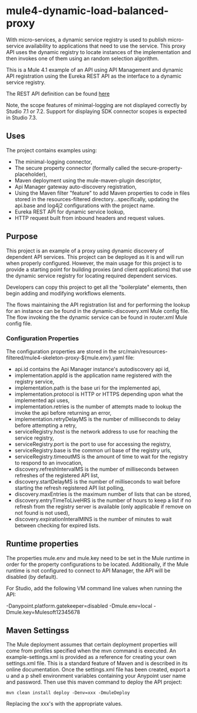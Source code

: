 # mule4-dynamic-load-balanced-proxy
With micro-services, a dynamic service registry is used to publish micro-service availability to applications that need to use the service. This proxy API uses the dynamic registry to locate instances of the implementation and then invokes one of them using an random selection algorithm.

This is a Mule 4.1 example of an API using API Management and dynamic API registration using the Eureka REST API as the interface to a dynamic service registry. 

The REST API definition can be found [here](https://github.com/Netflix/eureka/wiki/Eureka-REST-operations)
 

Note, the scope features of minimal-logging are not displayed correctly by Studio 7.1 or 7.2. Support for displaying SDK connector scopes is expected in Studio 7.3.

## Uses

The project contains examples using:

* The minimal-logging connector, 
* The secure property connector (formally called the secure-property-placeholder),
* Maven deployment using the mule-maven-plugin descriptor,
* Api Manager gateway auto-discovery registration,
* Using the Maven filter "feature" to add Maven properties to code in files stored in the resources-filtered directory...specifically, updating the api.base and log4j2 configurations with the project name.
* Eureka REST API for dynamic service lookup,
* HTTP request built from inbound headers and request values.

## Purpose

This project is an example of a proxy using dynamic discovery of dependent API services. This project can be deployed as it is and will run when properly configured. However, the main usage for this project is to provide a starting point for building proxies (and client applications) that use the dynamic service registry for locating required dependent services.

Developers can copy this project to get all the "boilerplate" elements, then begin adding and modifying workflows elements. 

The flows maintaining the API registration list and for performing the lookup for an instance can be found in the dynamic-discovery.xml Mule config file. The flow invoking the the dynamic service can be found in router.xml Mule config file. 

### Configuration Properties

The configuration properties are stored in the src/main/resources-filtered/mule4-skeleton-proxy-${mule.env}.yaml file:

* api.id contains the Api Manager instance's autodiscovery api id,
* implementation.appId is the application name registered with the registry service,
* implementation.path is the base uri for the implemented api,
* implementation.protocol is HTTP or HTTPS depending upon what the implemented api uses,
* implementation.retries is the number of attempts made to lookup the invoke the api before returning an error,
* implementation.retryDelayMS is the number of milliseconds to delay before attempting a retry,
* serviceRegistry.host is the network address to use for reaching the service registry,
* serviceRegistry.port is the port to use for accessing the registry,
* serviceRegistry.base is the common url base of the registry urls,
* serviceRegistry.timeoutMS is the amount of time to wait for the registry to respond to an invocation,
* discovery.refreshIntervalMS is the number of milliseconds between refreshes of the registered API list,
* discovery.startDelayMS is the number of milliseconds to wait before starting the refresh registered API list polling,
* discovery.maxEntries is the maximum number of lists that can be stored,
* discovery.entryTimeToLiveHRS is the number of hours to keep a list if no refresh from the registry server is available (only applicable if remove on not found is not used),
* discovery.expirationInteralMINS is the number of minutes to wait between checking for expired lists.

## Runtime properties

The properties mule.env and mule.key need to be set in the Mule runtime in order for the property configurations to be located. Additionally, if the Mule runtime is not configured to connect to API Manager, the API will be disabled (by default).

For Studio, add the following VM command line values when running the API:

 -Danypoint.platform.gatekeeper=disabled -Dmule.env=local -Dmule.key=Mulesoft12345678

## Maven Settingss

The Mule deployment assumes that certain deployment properties will come from profiles specified when the mvn command is executed. An example-settings.xml is provided as a reference
for creating your own settings.xml file. This is a standard feature of Maven and is described in its online documentation. Once the settings.xml file has been created, export a u and a p shell environment variables containing your Anypoint user name and password. Then use this maven command to deploy the API project:

```
mvn clean install deploy -Denv=xxx -DmuleDeploy
```
Replacing the xxx's with the appropriate values.



